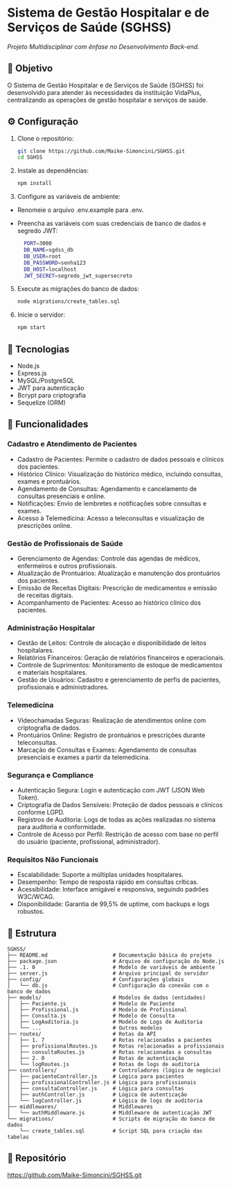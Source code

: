 
# Sistema de Gestão Hospitalar e de Serviços de Saúde (SGHSS)
*Projeto Multidisciplinar com ênfase no Desenvolvimento Back-end.*

## 🎯 Objetivo
O Sistema de Gestão Hospitalar e de Serviços de Saúde (SGHSS) foi desenvolvido para atender às necessidades da instituição VidaPlus, centralizando as operações de gestão hospitalar e serviços de saúde.

## ⚙️ Configuração 
1. Clone o repositório:
   ```bash
   git clone https://github.com/Maike-Simoncini/SGHSS.git 
   cd SGHSS
   ```

2. Instale as dependências:
   ```bash
   npm install
   ```

3. Configure as variáveis de ambiente:

- Renomeie o arquivo .env.example para .env.
  
- Preencha as variáveis com suas credenciais de banco de dados e segredo JWT:
   ```bash
     PORT=3000
     DB_NAME=sgdss_db
     DB_USER=root
     DB_PASSWORD=senha123
     DB_HOST=localhost
     JWT_SECRET=segredo_jwt_supersecreto
   ```

     
5. Execute as migrações do banco de dados:
   ```bash
   node migrations/create_tables.sql
   ```

6. Inicie o servidor:
   ```bash
   npm start
   ```

## 🚀 Tecnologias 
- Node.js
- Express.js
- MySQL/PostgreSQL
- JWT para autenticação
- Bcrypt para criptografia
- Sequelize (ORM)

## 🔧 Funcionalidades 
### Cadastro e Atendimento de Pacientes
   - Cadastro de Pacientes: Permite o cadastro de dados pessoais e clínicos dos pacientes.
   - Histórico Clínico: Visualização do histórico médico, incluindo consultas, exames e prontuários.
   - Agendamento de Consultas: Agendamento e cancelamento de consultas presenciais e online.
   - Notificações: Envio de lembretes e notificações sobre consultas e exames.
   - Acesso à Telemedicina: Acesso a teleconsultas e visualização de prescrições online.

### Gestão de Profissionais de Saúde
   - Gerenciamento de Agendas: Controle das agendas de médicos, enfermeiros e outros profissionais.
   - Atualização de Prontuários: Atualização e manutenção dos prontuários dos pacientes.
   - Emissão de Receitas Digitais: Prescrição de medicamentos e emissão de receitas digitais.
   - Acompanhamento de Pacientes: Acesso ao histórico clínico dos pacientes.

### Administração Hospitalar
   - Gestão de Leitos: Controle de alocação e disponibilidade de leitos hospitalares.
   - Relatórios Financeiros: Geração de relatórios financeiros e operacionais.
   - Controle de Suprimentos: Monitoramento de estoque de medicamentos e materiais hospitalares.
   - Gestão de Usuários: Cadastro e gerenciamento de perfis de pacientes, profissionais e administradores.

### Telemedicina
   - Videochamadas Seguras: Realização de atendimentos online com criptografia de dados.
   - Prontuários Online: Registro de prontuários e prescrições durante teleconsultas.
   - Marcação de Consultas e Exames: Agendamento de consultas presenciais e exames a partir da telemedicina.

### Segurança e Compliance
   - Autenticação Segura: Login e autenticação com JWT (JSON Web Token).
   - Criptografia de Dados Sensíveis: Proteção de dados pessoais e clínicos conforme LGPD.
   - Registros de Auditoria: Logs de todas as ações realizadas no sistema para auditoria e conformidade.
   - Controle de Acesso por Perfil: Restrição de acesso com base no perfil do usuário (paciente, profissional, administrador).

### Requisitos Não Funcionais
   - Escalabilidade: Suporte a múltiplas unidades hospitalares.
   - Desempenho: Tempo de resposta rápido em consultas críticas.
   - Acessibilidade: Interface amigável e responsiva, seguindo padrões W3C/WCAG.
   - Disponibilidade: Garantia de 99,5% de uptime, com backups e logs robustos.

## 📂 Estrutura
```
SGHSS/
├── README.md                     # Documentação básica do projeto
├── package.json                  # Arquivo de configuração do Node.js
├── .1. 0                         # Modelo de variáveis de ambiente
├── server.js                     # Arquivo principal do servidor
├── config/                       # Configurações globais
│   └── db.js                     # Configuração da conexão com o banco de dados
├── models/                       # Modelos de dados (entidades)
│   ├── Paciente.js               # Modelo de Paciente
│   ├── Profissional.js           # Modelo de Profissional
│   ├── Consulta.js               # Modelo de Consulta
│   ├── LogAuditoria.js           # Modelo de Logs de Auditoria
│   └── ...                       # Outros modelos
├── routes/                       # Rotas da API
│   ├── 1. 7                      # Rotas relacionadas a pacientes
│   ├── profissionalRoutes.js     # Rotas relacionadas a profissionais
│   ├── consultaRoutes.js         # Rotas relacionadas a consultas
│   ├── 2. 0                      # Rotas de autenticação
│   └── logRoutes.js              # Rotas de logs de auditoria
├── controllers/                  # Controladores (lógica de negócio)
│   ├── pacienteController.js     # Lógica para pacientes
│   ├── profissionalController.js # Lógica para profissionais
│   ├── consultaController.js     # Lógica para consultas
│   ├── authController.js         # Lógica de autenticação
│   └── logController.js          # Lógica de logs de auditoria
├── middlewares/                  # Middlewares
│   └── authMiddleware.js         # Middleware de autenticação JWT
└── migrations/                   # Scripts de migração do banco de dados
    └── create_tables.sql         # Script SQL para criação das tabelas
```

## 🔗 Repositório 
https://github.com/Maike-Simoncini/SGHSS.git
